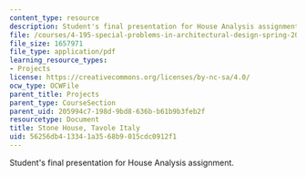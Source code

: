 ```yaml
---
content_type: resource
description: Student's final presentation for House Analysis assignment.
file: /courses/4-195-special-problems-in-architectural-design-spring-2005/56256db413341a3568b9015cdc0912f1_perduestone.pdf
file_size: 1657971
file_type: application/pdf
learning_resource_types:
- Projects
license: https://creativecommons.org/licenses/by-nc-sa/4.0/
ocw_type: OCWFile
parent_title: Projects
parent_type: CourseSection
parent_uid: 205994c7-198d-9bd8-636b-b61b9b3feb2f
resourcetype: Document
title: Stone House, Tavole Italy
uid: 56256db4-1334-1a35-68b9-015cdc0912f1
---
```

Student's final presentation for House Analysis assignment.
